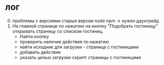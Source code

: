 # лог
0. проблемы с версиями
    старые версии node npm -> нужен даунгрейд
0. На главной странице по нажатию на кнопку "Подобрать гостиницу" открывать страницу со списком гостиниц.
    - Найти кнопку
    - проверить наличие действия по нажатию
    - найти исходник для загрузки - страница с гостиницами
    - добавить действие
    - указать целью загрузки скрипт страницы с гостиницами
